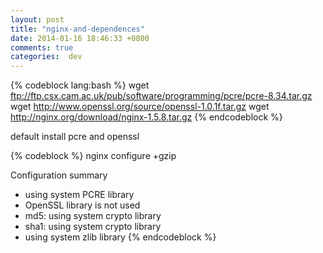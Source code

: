 ```yaml
---
layout: post
title: "nginx-and-dependences"
date: 2014-01-16 18:46:33 +0800
comments: true
categories:  dev
---
```


{% codeblock lang:bash %}
wget ftp://ftp.csx.cam.ac.uk/pub/software/programming/pcre/pcre-8.34.tar.gz
wget http://www.openssl.org/source/openssl-1.0.1f.tar.gz
wget http://nginx.org/download/nginx-1.5.8.tar.gz
{% endcodeblock %}

default install pcre and openssl

{% codeblock %}
nginx configure
+gzip


Configuration summary
  + using system PCRE library
  + OpenSSL library is not used
  + md5: using system crypto library
  + sha1: using system crypto library
  + using system zlib library
{% endcodeblock %}
